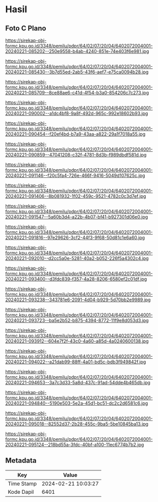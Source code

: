 # Hasil

## Foto C Plano

https://sirekap-obj-formc.kpu.go.id/3348/pemilu/pdpr/64/02/07/20/04/6402072004001-20240221-085202--250e9558-b4ab-4240-851e-74e403f6e981.jpg

https://sirekap-obj-formc.kpu.go.id/3348/pemilu/pdpr/64/02/07/20/04/6402072004001-20240221-085430--3b7d55ed-2ab5-43f6-aef7-e75ca0094b28.jpg

https://sirekap-obj-formc.kpu.go.id/3348/pemilu/pdpr/64/02/07/20/04/6402072004001-20240221-085709--8ce88ae6-c41d-4f54-b3a0-854206c7c273.jpg

https://sirekap-obj-formc.kpu.go.id/3348/pemilu/pdpr/64/02/07/20/04/6402072004001-20240221-090002--a1dc4bf8-9a8f-492d-965c-992e18602b93.jpg

https://sirekap-obj-formc.kpu.go.id/3348/pemilu/pdpr/64/02/07/20/04/6402072004001-20240221-090454--f20ef4bd-b7a9-43aa-a822-29a1f7018a55.jpg

https://sirekap-obj-formc.kpu.go.id/3348/pemilu/pdpr/64/02/07/20/04/6402072004001-20240221-090859--47041208-c32f-4781-8d3b-f989dbdf581d.jpg

https://sirekap-obj-formc.kpu.go.id/3348/pemilu/pdpr/64/02/07/20/04/6402072004001-20240221-091146--f20c5fa4-726e-466f-9416-5049d107625c.jpg

https://sirekap-obj-formc.kpu.go.id/3348/pemilu/pdpr/64/02/07/20/04/6402072004001-20240221-091406--8b081932-1f02-459c-9521-4782c0c3d7ef.jpg

https://sirekap-obj-formc.kpu.go.id/3348/pemilu/pdpr/64/02/07/20/04/6402072004001-20240221-091547--5a60b3d4-a22b-4b07-bf41-b927301d06e0.jpg

https://sirekap-obj-formc.kpu.go.id/3348/pemilu/pdpr/64/02/07/20/04/6402072004001-20240221-091816--97e29626-3cf2-44f3-9f68-50d81c1e6a60.jpg

https://sirekap-obj-formc.kpu.go.id/3348/pemilu/pdpr/64/02/07/20/04/6402072004001-20240221-092010--d2cc5a0e-5281-40a2-b052-226f5a4302c4.jpg

https://sirekap-obj-formc.kpu.go.id/3348/pemilu/pdpr/64/02/07/20/04/6402072004001-20240221-093400--d3fdc839-f357-4a28-8206-6580ef2c01df.jpg

https://sirekap-obj-formc.kpu.go.id/3348/pemilu/pdpr/64/02/07/20/04/6402072004001-20240221-093238--343781e6-2091-4d04-b929-5d70bb2e9989.jpg

https://sirekap-obj-formc.kpu.go.id/3348/pemilu/pdpr/64/02/07/20/04/6402072004001-20240221-093723--ba5e2b52-b875-4394-8772-11f9e8d053d3.jpg

https://sirekap-obj-formc.kpu.go.id/3348/pemilu/pdpr/64/02/07/20/04/6402072004001-20240221-093912--604e7f2f-43c0-4a60-a85d-4a0240600138.jpg

https://sirekap-obj-formc.kpu.go.id/3348/pemilu/pdpr/64/02/07/20/04/6402072004001-20240221-094022--a21dab99-88ff-4a01-bd5c-bdb3f949842f.jpg

https://sirekap-obj-formc.kpu.go.id/3348/pemilu/pdpr/64/02/07/20/04/6402072004001-20240221-094653--3a7c3d33-5a8d-437c-91ad-54dde4b465db.jpg

https://sirekap-obj-formc.kpu.go.id/3348/pemilu/pdpr/64/02/07/20/04/6402072004001-20240221-094840--5190e503-5e2a-45d1-bc51-dc2c2d6581c6.jpg

https://sirekap-obj-formc.kpu.go.id/3348/pemilu/pdpr/64/02/07/20/04/6402072004001-20240221-095018--82552d37-2b28-455c-9ba5-5be10845ba13.jpg

https://sirekap-obj-formc.kpu.go.id/3348/pemilu/pdpr/64/02/07/20/04/6402072004001-20240221-095124--218bd55a-3fdc-40bf-a100-11ec6774b7b2.jpg


## Metadata

| Key        | Value               |
| ---------- | ------------------- |
| Time Stamp | 2024-02-21 10:03:27 |
| Kode Dapil | 6401                |



